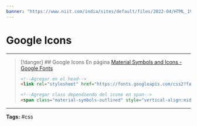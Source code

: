 ```yaml
---
banner: "https://www.niit.com/india/sites/default/files/2022-04/HTML_1920x565px.jpg"
---
```


# Google Icons
<hr> 

> [!danger] ## Google Icons
> En página [Material Symbols and Icons - Google Fonts](https://fonts.google.com/icons)
> ```html
> <!--Agregar en el head-->
> <link rel="stylesheet" href="https://fonts.googleapis.com/css2?family=Material+Symbols+Outlined:opsz,wght,FILL,GRAD@48,400,0,0" />
> 
> <!--Agregar class dependiendo del icono en span-->
> <span class="material-symbols-outlined" style="vertical-align:middle;">matter</span>
> ```
<hr>
<b>Tags:</b> #css 
